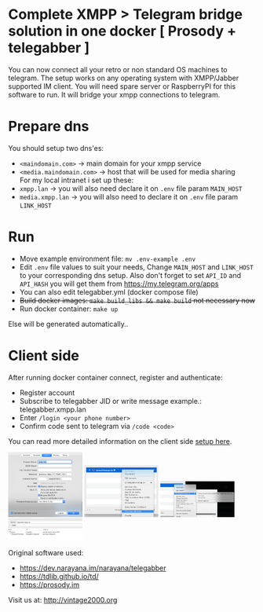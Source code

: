 # Complete XMPP > Telegram bridge solution in one docker [ Prosody + telegabber ]

You can now connect all your retro or non standard OS machines to telegram. The setup works on any operating system with XMPP/Jabber supported IM client. You will need spare server or RaspberryPI for this software to run. It will bridge your xmpp connections to telegram.

# Prepare dns

You should setup two dns'es:
* `<maindomain.com>` -> main domain for your xmpp service
* `<media.maindomain.com>` -> host that will be used for media sharing	
For my local intranet i set up these:
* `xmpp.lan` -> you will also need declare it on `.env` file param `MAIN_HOST`
* `media.xmpp.lan` -> you will also need to declare it on `.env` file param `LINK_HOST`

# Run

* Move example environment file: `mv .env-example .env` 
* Edit `.env` file values to suit your needs, Change `MAIN_HOST` and `LINK_HOST` to your corresponding dns setup. Also don't forget to set `API_ID` and `API_HASH` you will get them from https://my.telegram.org/apps
* You can also edit telegabber.yml (docker compose file)
* <del>Build docker images: `make build_libs && make build`<del> not necessary now
* Run docker container: `make up`

Else will be generated automatically..

# Client side

After running docker container connect, register and authenticate:

* Register account
* Subscribe to telegabber JID or write message example.: telegabber.xmpp.lan
* Enter `/login <your phone number>`
* Confirm code sent to telegram via `/code <code>`

You can read more detailed information on the client side [setup here](http://vintage2000.org/telegram_for_old_computers).



<img src="https://github.com/e1z0/telegabber-docker/raw/master/pics/scr1.png" width=30% height=30%>
  
<img src="https://github.com/e1z0/telegabber-docker/raw/master/pics/scr2.png" width=30% height=30%>
  
<img src="https://github.com/e1z0/telegabber-docker/raw/master/pics/scr3.png" width=30% height=30%>
  
<img src="https://github.com/e1z0/telegabber-docker/raw/master/pics/scr4.png" width=30% height=30%>  

Original software used:
* https://dev.narayana.im/narayana/telegabber
* https://tdlib.github.io/td/
* https://prosody.im

Visit us at: http://vintage2000.org
